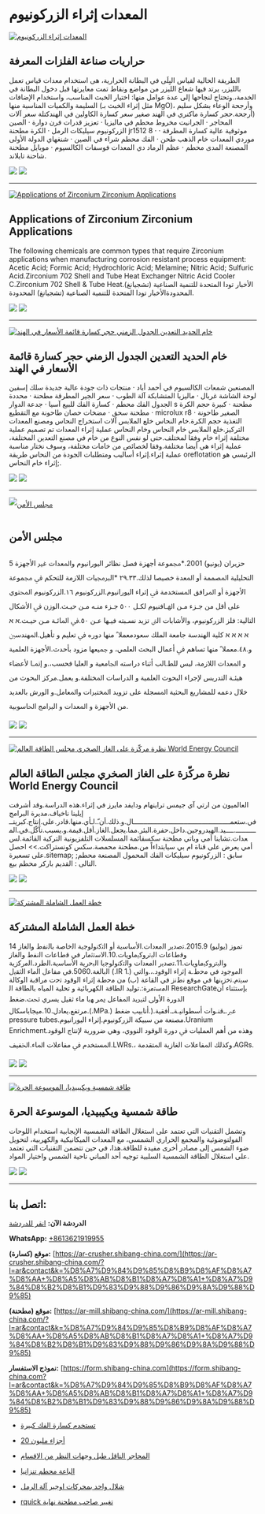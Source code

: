 # المعدات إثراء الزركونيوم

<a href="https://swt.shibang-china.com/?l=ar&img&k=%D8%A7%D9%84%D9%85%D8%B9%D8%AF%D8%A7%D8%AA+%D8%A5%D8%AB%D8%B1%D8%A7%D8%A1+%D8%A7%D9%84%D8%B2%D8%B1%D9%83%D9%88%D9%86%D9%8A%D9%88%D9%85" target="_blank">![المعدات إثراء الزركونيوم](http://static.shibang-china.com/all-800x300/929.jpg)</a>

## حراريات صناعة الفلزات المعرفة
الطريقة الحالية لقياس البِلَى في البطانة الحرارية، هى استخدام معدات قياس تعمل بالليزر، يرتد فيها شعاع الليزر من مواضع ونقاط تمت معايرتها قبل دخول البطانة في الخدمة،.وتحتاج لنجاحها إلى عدة عوامل منها: اختيار الخبث المناسب، واستخدام الإضافات السليمة والكميات المناسبة منها (مثل إثراء الخبث بـ MgO)، وأرجحة الوعاء بشكل سليم (أرجحة.حجر كسارة ماكنري في الهند صغير سعر كسارة الكاولين في الهندكتلة سعر آلات المحاجر &middot; الجرانيت مخروط محطم في ماليزيا &middot; تعزيز قدرات فرن دوارة &middot; الصين الزركونيوم سيليكات الرمل &middot; الكرة مطحنة jr1512 8 &middot; موثوقية عالية كسارة المطرقة &middot; موردي المعدات خام الذهب طحن &middot; الفك محطم شراء في الصين &middot; شنغهاي الدولة الأولى المصنعة المدى محطم &middot; عظم الرماد دي المعدات فوسفات الكالسيوم &middot; موبايل مطحنة شاحنة تايلاند.


<a href="https://whatsapp.shibangsoft.com/WhatsApp.php" target="_blank" title="WhatsApp">![](http://static.shibang-china.com/icon/whatsapp.png)</a> <a href="https://swt.shibang-china.com/?l=ar&icon&k=%D8%A7%D9%84%D9%85%D8%B9%D8%AF%D8%A7%D8%AA+%D8%A5%D8%AB%D8%B1%D8%A7%D8%A1+%D8%A7%D9%84%D8%B2%D8%B1%D9%83%D9%88%D9%86%D9%8A%D9%88%D9%85" target="_blank">![](http://static.shibang-china.com/icon/chat-ar.png)</a>

---

<a href="https://swt.shibang-china.com/?l=ar&img&k=%D8%A7%D9%84%D9%85%D8%B9%D8%AF%D8%A7%D8%AA+%D8%A5%D8%AB%D8%B1%D8%A7%D8%A1+%D8%A7%D9%84%D8%B2%D8%B1%D9%83%D9%88%D9%86%D9%8A%D9%88%D9%85" target="_blank">![Applications of Zirconium Zirconium Applications](http://static.shibang-china.com/all-800x300/544.jpg)</a>

## Applications of Zirconium Zirconium Applications
The following chemicals are common types that require Zirconium applications when manufacturing corrosion resistant process equipment: Acetic Acid; Formic Acid; Hydrochloric Acid; Melamine; Nitric Acid; Sulfuric Acid.Zirconium 702 Shell and Tube Heat Exchanger Nitric Acid Cooler C.Zirconium 702 Shell &amp; Tube Heat.الأخبار تودا المتحدة للتنمية الصناعية (تشجيانغ) المحدودةالأخبار تودا المتحدة للتنمية الصناعية (تشجيانغ) المحدودة.


<a href="https://whatsapp.shibangsoft.com/WhatsApp.php" target="_blank" title="WhatsApp">![](http://static.shibang-china.com/icon/whatsapp.png)</a> <a href="https://swt.shibang-china.com/?l=ar&icon&k=%D8%A7%D9%84%D9%85%D8%B9%D8%AF%D8%A7%D8%AA+%D8%A5%D8%AB%D8%B1%D8%A7%D8%A1+%D8%A7%D9%84%D8%B2%D8%B1%D9%83%D9%88%D9%86%D9%8A%D9%88%D9%85" target="_blank">![](http://static.shibang-china.com/icon/chat-ar.png)</a>

---

<a href="https://swt.shibang-china.com/?l=ar&img&k=%D8%A7%D9%84%D9%85%D8%B9%D8%AF%D8%A7%D8%AA+%D8%A5%D8%AB%D8%B1%D8%A7%D8%A1+%D8%A7%D9%84%D8%B2%D8%B1%D9%83%D9%88%D9%86%D9%8A%D9%88%D9%85" target="_blank">![خام الحديد التعدين الجدول الزمني حجر كسارة قائمة الأسعار في الهند](http://static.shibang-china.com/all-800x300/1492.jpg)</a>

## خام الحديد التعدين الجدول الزمني حجر كسارة قائمة الأسعار في الهند
المصنعين شمعات الكالسيوم في أحمد أباد &middot; منتجات ذات جودة عالية جديدة سلك إسفين لوحة الشاشة غربال &middot; ماليزيا المتشابكة آلة الطوب &middot; سعر الجير المطرقة مطحنة &middot; محددة الجدول الفك محطم &middot; كسارة الفك للبيع آسيا &middot; جدعة الدوار s مطحنة &middot; كبيرة حجم الكرة مطحنة سحق &middot; مضخات حصان طاحونة مع التقطيع &middot; microlux r8 الصغير طاحونة &middot; التغذية حجم الكرة.خام النحاس خلع الملابس آلات استخراج النحاس ومصنع المعدات التركيز.خلع الملابس خام النحاس وخام النحاس عملية إثراء المعدات تم تصميم عملية مختلفة إثراء خام وفقا لمختلف.حتى لو نفس النوع من خام في مصنع التعدين المختلفة، عملية إثراء هي أيضا مختلفة.وفقا لخصائص من خامات مختلفة، وسوف نختار مناسبة عملية إثراء.إثراء أساليب ومتطلبات الجودة من النحاس طريقة oreflotation الرئيسي هو إثراء خام النحاس;.


<a href="https://whatsapp.shibangsoft.com/WhatsApp.php" target="_blank" title="WhatsApp">![](http://static.shibang-china.com/icon/whatsapp.png)</a> <a href="https://swt.shibang-china.com/?l=ar&icon&k=%D8%A7%D9%84%D9%85%D8%B9%D8%AF%D8%A7%D8%AA+%D8%A5%D8%AB%D8%B1%D8%A7%D8%A1+%D8%A7%D9%84%D8%B2%D8%B1%D9%83%D9%88%D9%86%D9%8A%D9%88%D9%85" target="_blank">![](http://static.shibang-china.com/icon/chat-ar.png)</a>

---

<a href="https://swt.shibang-china.com/?l=ar&img&k=%D8%A7%D9%84%D9%85%D8%B9%D8%AF%D8%A7%D8%AA+%D8%A5%D8%AB%D8%B1%D8%A7%D8%A1+%D8%A7%D9%84%D8%B2%D8%B1%D9%83%D9%88%D9%86%D9%8A%D9%88%D9%85" target="_blank">![ﳎﻠﺲ اﻷﻣﻦ](http://static.shibang-china.com/all-800x300/916.jpg)</a>

## ﳎﻠﺲ اﻷﻣﻦ
5 حزيران (يونيو) 2001.*ﳎﻤﻮﻋﺔ أﺟﻬﺰة ﻓﺼﻞ ﻧﻈﺎﺋﺮ اﻟﻴﻮراﻧﻴﻮم واﳌﻌﺪات ﻏﲑ اﻷﺟﻬﺰة اﻟﺘﺤﻠﻴﻠﻴﺔ اﳌﺼﻤﻤﺔ أو اﳌﻌﺪة ﺧﺼﻴﺼﺎ ﻟﺬﻟﻚ.٢٩.٣٣ *اﻟﱪﳎﻴﺎت اﻟﻼزﻣﺔ ﻟﻠﺘﺤﻜﻢ ﰲ ﳎﻤﻮﻋﺔ اﻷﺟﻬﺰة أو اﳌﺮاﻓﻖ اﳌﺴﺘﺨﺪﻣﺔ ﰲ إﺛﺮاء اﻟﻴﻮراﻧﻴﻮم.اﻟﺰرﻛﻮﻧﻴﻮم ١٦.اﻟﺰرﻛﻮﻧﻴﻮم اﶈﺘﻮي ﻋﻠﻰ أﻗﻞ ﻣﻦ ﺟـﺰء ﻣـﻦ اﳍـﺎﻓﻨﻴﻮم ﻟﻜـﻞ ٥٠٠ ﺟـﺰء ﻣﻨـﻪ ﻣـﻦ ﺣﻴـﺚ.اﻟﻮزن ﰲ اﻷﺷﻜﺎل اﻟﺘﺎﻟﻴﺔ: ﻓﻠﺰ اﻟﺰرﻛﻮﻧﻴﻮم، واﻷﺷﺎﺑﺎت اﻟﱵ ﺗﺰﻳﺪ ﻧﺴـﺒﺘﻪ ﻓﻴـﻬﺎ ﻋـﻦ ٥٠.ﰲ اﳌﺎﺋـﺔ ﻣـﻦ ﺣﻴـﺚ.א א א א א א كلية الهندسة جامعة الملك سعودﻣﻌﻤﻼﹰ ﻣﻨﻬﺎ ﺩﻭﺭﻩ ﰲ ﺗﻌﻠﻴﻢ ﻭ ﺗﺄﻫﻴﻞ.ﺍﳌﻬﻨﺪﺳﲔ ﻭ.٤٨.ﻣﻌﻤﻼﹰ ﻣﻨﻬﺎ ﺗﺴﺎﻫﻢ ﰲ ﺃﻋﻤﺎﻝ ﺍﻟﺒﺤﺚ ﺍﻟﻌﻠﻤﻲ، ﻭ ﲨﻴﻌﻬﺎ ﻣﺰﻭﺩ ﺑﺄﺣﺪﺙ.ﺍﻷﺟﻬﺰﺓ ﺍﻟﻌﻠﻤﻴﺔ ﻭ ﺍﳌﻌﺪﺍﺕ ﺍﻟﻼﺯﻣﺔ، ﻟﻴﺲ ﻟﻠﻄ.ﺎﻟﺐ ﺃﺛﻨﺎﺀ ﺩﺭﺍﺳﺘﻪ ﺍﳉﺎﻣﻌﻴﺔ ﻭ ﺍﻟﻌﻠﻴﺎ ﻓﺤﺴﺐ،.ﻭ ﺇﳕـﺎ ﻷﻋﻀﺎﺀ ﻫﻴﺌـﺔ ﺍﻟﺘﺪﺭﻳﺲ ﻹﺟﺮﺍﺀ ﺍﻟﺒﺤﻮﺙ ﺍﻟﻌﻠﻤﻴﺔ ﻭ ﺍﻟﺪﺭﺍﺳﺎﺕ ﺍﳌﺨﺘﻠﻔﺔ.ﻭ ﻳﻌﻤﻞ.ﻣﺮﻛﺰ ﺍﻟﺒﺤﻮﺙ ﻣﻦ ﺧﻼﻝ ﺩﻋﻤﻪ ﻟﻠﻤﺸﺎﺭﻳﻊ ﺍﻟﺒﺤﺜﻴﺔ ﺍﳌﺴﺠﻠﺔ ﻋﻠﻰ ﺗﺰﻭﻳﺪ ﺍﳌﺨﺘﱪﺍﺕ ﻭﺍﳌﻌﺎﻣﻞ.ﻭ ﺍﻟﻮﺭﺵ ﺑﺎﻟﻌﺪﻳﺪ ﻣﻦ ﺍﻷﺟﻬﺰﺓ ﻭ ﺍﳌﻌﺪﺍﺕ ﻭ ﺍﻟﱪﺍﻣﺞ ﺍﳊﺎﺳﻮﺑﻴﺔ.


<a href="https://whatsapp.shibangsoft.com/WhatsApp.php" target="_blank" title="WhatsApp">![](http://static.shibang-china.com/icon/whatsapp.png)</a> <a href="https://swt.shibang-china.com/?l=ar&icon&k=%D8%A7%D9%84%D9%85%D8%B9%D8%AF%D8%A7%D8%AA+%D8%A5%D8%AB%D8%B1%D8%A7%D8%A1+%D8%A7%D9%84%D8%B2%D8%B1%D9%83%D9%88%D9%86%D9%8A%D9%88%D9%85" target="_blank">![](http://static.shibang-china.com/icon/chat-ar.png)</a>

---

<a href="https://swt.shibang-china.com/?l=ar&img&k=%D8%A7%D9%84%D9%85%D8%B9%D8%AF%D8%A7%D8%AA+%D8%A5%D8%AB%D8%B1%D8%A7%D8%A1+%D8%A7%D9%84%D8%B2%D8%B1%D9%83%D9%88%D9%86%D9%8A%D9%88%D9%85" target="_blank">![نظرة مركّزة على الغاز الصخري مجلس الطاقة العالم World Energy Council](http://static.shibang-china.com/all-800x300/1313.jpg)</a>

## نظرة مركّزة على الغاز الصخري مجلس الطاقة العالم World Energy Council
العالميون من ارتي آي جيمس تراينهام ودايفد مايرز في إثراء.هذه الدراسة.وقد أشرفت إيلينا ناخياف.مديرة البرامج في.ستعمــــــــــــــــــــــــــــــــــــــــــــــــال.و.ذلك.أن.ّ.اـأي.منها.قادر.على.إنتاج.كبريتــــــــــــ.ــــيد.الهيدروجين.داخل.حفرة.البئر.مما.يجعل.الغاز.أقل.قيمة.و.يسبب.تآكّل.في.المعدات.تشاينا أمي وباتي مطحنة سكسقائمة المسلسلات التلفزيونية التركية القائمة.لس أمي يعرض على قناة ام بي سيابتداءاً من.مطحنة محمصة.سكس كونستراكت.&gt;&gt; احصل على تسعيرة.sitemap; سابق : الزركونيوم سيليكات الفك المحمول المصنعة محطم; التالى : القديم باركر محطم بيع.


<a href="https://whatsapp.shibangsoft.com/WhatsApp.php" target="_blank" title="WhatsApp">![](http://static.shibang-china.com/icon/whatsapp.png)</a> <a href="https://swt.shibang-china.com/?l=ar&icon&k=%D8%A7%D9%84%D9%85%D8%B9%D8%AF%D8%A7%D8%AA+%D8%A5%D8%AB%D8%B1%D8%A7%D8%A1+%D8%A7%D9%84%D8%B2%D8%B1%D9%83%D9%88%D9%86%D9%8A%D9%88%D9%85" target="_blank">![](http://static.shibang-china.com/icon/chat-ar.png)</a>

---

<a href="https://swt.shibang-china.com/?l=ar&img&k=%D8%A7%D9%84%D9%85%D8%B9%D8%AF%D8%A7%D8%AA+%D8%A5%D8%AB%D8%B1%D8%A7%D8%A1+%D8%A7%D9%84%D8%B2%D8%B1%D9%83%D9%88%D9%86%D9%8A%D9%88%D9%85" target="_blank">![خطة العمل الشاملة المشتركة](http://static.shibang-china.com/all-800x300/1335.jpg)</a>

## خطة العمل الشاملة المشتركة
14 تموز (يوليو) 2015.9.ﺗﺻدﯾر اﻟﻣﻌدات.اﻷﺳﺎﺳﯾﺔ أو اﻟﺗﮐﻧوﻟوﺟﯾﺔ اﻟﺧﺎﺻﺔ ﺑﺎﻟﻧﻔط واﻟﻐﺎز وﻗطﺎﻋﺎت اﻟﺑﺗروﮐﯾﻣﺎوﯾﺎت.10.اﻻﺳﺗﺛﻣﺎر ﻓﻲ ﻗطﺎﻋﺎت اﻟﻧﻔط واﻟﻐﺎز واﻟﺑﺗروﮐﯾﻣﺎوﯾﺎت.11.ﺗﺻدﯾر اﻟﻣﻌدات واﻟﺗﮐﻧوﻟوﺟﯾﺎ اﻟﺑﺣرﯾﺔ اﻷﺳﺎﺳﯾﺔ.اﻟطرد.اﻟﻣرﮐزﯾﺔ اﻟﺑﺎﻟﻐﺔ.5060.ﻓﻲ ﻣﻔﺎﻋل اﻟﻣﺎء اﻟﺛﻘﯾل (.IR 1.) اﻟﻣوﺟود ﻓﻲ ﻣﺣط.ﺔ إﺛراء اﻟوﻗود.،.واﻟﺗﻲ ﺳﯾﺗم.ﺗﺧزﯾﻧﮭﺎ ﻓﻲ ﻣوﻗﻊ ﻧطﻧز ﻓﻲ اﻟﻘﺎﻋﺔ (ب) ﻣن ﻣﺣطﺔ إﺛراء اﻟوﻗود ﺗﺣت ﻣراﻗﺑﺔ اﻟوﮐﺎﻟﺔ اﻟﻣﺳﺗﻣرة:.ﺗﻮﻟﻴﺪ اﻟﻄﺎﻗﺔ اﻟﻜﻬﺮﺑﺎﺋﻴﺔ و ﺗﺤﻠﻴﺔ اﻟﻤﻴﺎه ﺑﺎﻟﻄﺎﻗﺔ اﻟ ResearchGateﺑﺈﺳﺘﺜﻨﺎﺀ ﺃﻥ ﺍﻟﺪﻭﺭﺓ ﺍﻷﻭﱃ ﻟﺘﱪﻳﺪ ﺍﳌﻔﺎﻋﻞ ﳝﺮ ﻬﺑﺎ ﻣﺎﺀ ﺛﻘﻴﻞ ﻳﺴﺮﻱ ﲢﺖ.ﺿﻐﻂ ﻣﺮﺗﻔﻊ.ﻳﻌﺎﺩﻝ.10.ﻣﻴﺠﺎﺑﺎﺳﻜﺎﻝ.(.MPa.) ﻋﱪ.ـﻗﻨ.ﻮﺍﺕ ﺃﺳﻄﻮﺍﻧﻴ.ﺔـ.ﺃﻓﻘﻴﺔ.(.ﺃﻧﺎﺑﻴﺐ ﺿﻐﻂ pressure tubes.ﻣﺼﻨﻌﺔ ﻣﻦ ﺳﺒﻴﻜﺔ ﺍﻟﺰﺭﻛﻮﻧﻴﻮﻡ.ﺇﺛﺮﺍﺀ ﺍﻟﻴﻮﺭﺍﻧﻴﻮﻡ.Uranium Enrichment.ﻭﻫﺬﻩ ﻣﻦ ﺃﻫﻢ ﺍﻟﻌﻤﻠﻴﺎﺕ ﰲ ﺩﻭﺭﺓ ﺍﻟﻮﻗﻮﺩ ﺍﻟﻨﻮﻭﻱ، ﻭﻫﻲ ﺿﺮﻭﺭﻳﺔ ﻹﻧﺘﺎﺝ ﺍﻟﻮﻗﻮﺩ ﺍﳌﺴﺘﺨﺪﻡ ﰲ ﻣﻔﺎﻋﻼﺕ ﺍﳌﺎﺀ.ﺍﳋﻔﻴﻒ.LWRs.، ﻭﻛﺬﻟﻚ ﺍﳌﻔﺎﻋﻼﺕ ﺍﻟﻐﺎﺯﻳﺔ ﺍﳌﺘﻘﺪﻣﺔ.AGRs.


<a href="https://whatsapp.shibangsoft.com/WhatsApp.php" target="_blank" title="WhatsApp">![](http://static.shibang-china.com/icon/whatsapp.png)</a> <a href="https://swt.shibang-china.com/?l=ar&icon&k=%D8%A7%D9%84%D9%85%D8%B9%D8%AF%D8%A7%D8%AA+%D8%A5%D8%AB%D8%B1%D8%A7%D8%A1+%D8%A7%D9%84%D8%B2%D8%B1%D9%83%D9%88%D9%86%D9%8A%D9%88%D9%85" target="_blank">![](http://static.shibang-china.com/icon/chat-ar.png)</a>

---

<a href="https://swt.shibang-china.com/?l=ar&img&k=%D8%A7%D9%84%D9%85%D8%B9%D8%AF%D8%A7%D8%AA+%D8%A5%D8%AB%D8%B1%D8%A7%D8%A1+%D8%A7%D9%84%D8%B2%D8%B1%D9%83%D9%88%D9%86%D9%8A%D9%88%D9%85" target="_blank">![طاقة شمسية ويكيبيديا، الموسوعة الحرة](http://static.shibang-china.com/all-800x300/748.jpg)</a>

## طاقة شمسية ويكيبيديا، الموسوعة الحرة
وتشمل التقنيات التي تعتمد على استغلال الطاقة الشمسية الإيجابية استخدام اللوحات الفولتوضوئية والمجمع الحراري الشمسي، مع المعدات الميكانيكية والكهربية، لتحويل ضوء الشمس إلى مصادر أخرى مفيدة للطاقة.هذا، في حين تتضمن التقنيات التي تعتمد على استغلال الطاقة الشمسية السلبية توجيه أحد المباني ناحية الشمس واختيار المواد.

<a href="https://whatsapp.shibangsoft.com/WhatsApp.php" target="_blank" title="WhatsApp">![](http://static.shibang-china.com/icon/whatsapp.png)</a> <a href="https://swt.shibang-china.com/?l=ar&icon&k=%D8%A7%D9%84%D9%85%D8%B9%D8%AF%D8%A7%D8%AA+%D8%A5%D8%AB%D8%B1%D8%A7%D8%A1+%D8%A7%D9%84%D8%B2%D8%B1%D9%83%D9%88%D9%86%D9%8A%D9%88%D9%85" target="_blank">![](http://static.shibang-china.com/icon/chat-ar.png)</a>

---
## اتصل بنا:

**الدردشة الآن:** [انقر للدردشة](https://swt.shibang-china.com?l=ar&contact&k=%D8%A7%D9%84%D9%85%D8%B9%D8%AF%D8%A7%D8%AA+%D8%A5%D8%AB%D8%B1%D8%A7%D8%A1+%D8%A7%D9%84%D8%B2%D8%B1%D9%83%D9%88%D9%86%D9%8A%D9%88%D9%85)

**WhatsApp:**  [+8613621919955](https://whatsapp.shibangsoft.com/WhatsApp.php)

**موقع (كسارة):** [https://ar-crusher.shibang-china.com/](https://ar-crusher.shibang-china.com/?l=ar&contact&k=%D8%A7%D9%84%D9%85%D8%B9%D8%AF%D8%A7%D8%AA+%D8%A5%D8%AB%D8%B1%D8%A7%D8%A1+%D8%A7%D9%84%D8%B2%D8%B1%D9%83%D9%88%D9%86%D9%8A%D9%88%D9%85)

**موقع (مطحنة):** [https://ar-mill.shibang-china.com/](https://ar-mill.shibang-china.com/?l=ar&contact&k=%D8%A7%D9%84%D9%85%D8%B9%D8%AF%D8%A7%D8%AA+%D8%A5%D8%AB%D8%B1%D8%A7%D8%A1+%D8%A7%D9%84%D8%B2%D8%B1%D9%83%D9%88%D9%86%D9%8A%D9%88%D9%85)

**نموذج الاستفسار:** [https://form.shibang-china.com](https://form.shibang-china.com?l=ar&contact&k=%D8%A7%D9%84%D9%85%D8%B9%D8%AF%D8%A7%D8%AA+%D8%A5%D8%AB%D8%B1%D8%A7%D8%A1+%D8%A7%D9%84%D8%B2%D8%B1%D9%83%D9%88%D9%86%D9%8A%D9%88%D9%85)

* [تستخدم كسارة الفك كبيرة](../29/%D8%AA%D8%B3%D8%AA%D8%AE%D8%AF%D9%85%20%D9%83%D8%B3%D8%A7%D8%B1%D8%A9%20%D8%A7%D9%84%D9%81%D9%83%20%D9%83%D8%A8%D9%8A%D8%B1%D8%A9.md)

* [أجزاء مليون 20](../28/%D8%A3%D8%AC%D8%B2%D8%A7%D8%A1%20%D9%85%D9%84%D9%8A%D9%88%D9%86%2020.md)

* [المحاجر الناقل طبل وجهات النظر من الاقسام](../27/%D8%A7%D9%84%D9%85%D8%AD%D8%A7%D8%AC%D8%B1%20%D8%A7%D9%84%D9%86%D8%A7%D9%82%D9%84%20%D8%B7%D8%A8%D9%84%20%D9%88%D8%AC%D9%87%D8%A7%D8%AA%20%D8%A7%D9%84%D9%86%D8%B8%D8%B1%20%D9%85%D9%86%20%D8%A7%D9%84%D8%A7%D9%82%D8%B3%D8%A7%D9%85.md)

* [الباعة محطم تنزانيا](../28/%D8%A7%D9%84%D8%A8%D8%A7%D8%B9%D8%A9%20%D9%85%D8%AD%D8%B7%D9%85%20%D8%AA%D9%86%D8%B2%D8%A7%D9%86%D9%8A%D8%A7.md)

* [شلال واحد بمحركات اوجير آلة الرمل](../29/%D8%B4%D9%84%D8%A7%D9%84%20%D9%88%D8%A7%D8%AD%D8%AF%20%D8%A8%D9%85%D8%AD%D8%B1%D9%83%D8%A7%D8%AA%20%D8%A7%D9%88%D8%AC%D9%8A%D8%B1%20%D8%A2%D9%84%D8%A9%20%D8%A7%D9%84%D8%B1%D9%85%D9%84.md)

* [rquick تغيير صاحب مطحنة نهاية](../28/rquick%20%D8%AA%D8%BA%D9%8A%D9%8A%D8%B1%20%D8%B5%D8%A7%D8%AD%D8%A8%20%D9%85%D8%B7%D8%AD%D9%86%D8%A9%20%D9%86%D9%87%D8%A7%D9%8A%D8%A9.md)